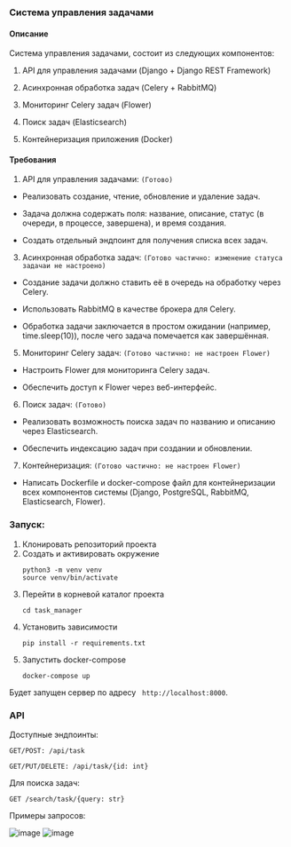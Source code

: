 
### Система управления задачами

#### Описание

Система управления задачами, состоит из следующих компонентов:

1.  API для управления задачами (Django + Django REST Framework)
    
2.  Асинхронная обработка задач (Celery + RabbitMQ)
    
3.  Мониторинг Celery задач (Flower)
    
4.  Поиск задач (Elasticsearch)
    
5.  Контейнеризация приложения (Docker)
    
#### Требования

1.  API для управления задачами: `(Готово)`
    

-   Реализовать создание, чтение, обновление и удаление задач.
    
-   Задача должна содержать поля: название, описание, статус (в очереди, в процессе, завершена), и время создания.
    
-   Создать отдельный эндпоинт для получения списка всех задач.
    

3.  Асинхронная обработка задач: `(Готово частично: изменение статуса задачаи не настроено)`
    

-   Создание задачи должно ставить её в очередь на обработку через Celery.
    
-   Использовать RabbitMQ в качестве брокера для Celery.
    
-   Обработка задачи заключается в простом ожидании (например, time.sleep(10)), после чего задача помечается как завершённая.
    

5.  Мониторинг Celery задач: `(Готово частично: не настроен Flower)`
    

-   Настроить Flower для мониторинга Celery задач.
    
-   Обеспечить доступ к Flower через веб-интерфейс.
    

6.  Поиск задач: `(Готово)`
    

-   Реализовать возможность поиска задач по названию и описанию через Elasticsearch.
    
-   Обеспечить индексацию задач при создании и обновлении.
    

7.  Контейнеризация: `(Готово частично: не настроен Flower)`
    

-   Написать Dockerfile и docker-compose файл для контейнеризации всех компонентов системы (Django, PostgreSQL, RabbitMQ, Elasticsearch, Flower).

### Запуск:

1.  Клонировать репозиторий проекта
2.  Создать и активировать окружение
	```shell
    python3 -m venv venv
	source venv/bin/activate
	```
3. Перейти в корневой каталог проекта
	```shell
    cd task_manager
	```
4. Установить зависимости
	```shell
    pip install -r requirements.txt
	```
4. Запустить docker-compose
	```shell
    docker-compose up
	```
Будет запущен сервер по адресу ` http://localhost:8000`.

### API
Доступные эндпоинты:

`GET/POST:
/api/task`

`GET/PUT/DELETE:
/api/task/{id: int}`

Для поиска задач:

`GET
/search/task/{query: str}`

Примеры запросов:

![image](https://github.com/user-attachments/assets/5085a105-07be-4bf5-b905-1d4886cc6dcb) 
![image](https://github.com/user-attachments/assets/82ff6174-5706-4b21-8350-6c82b43381f2)



